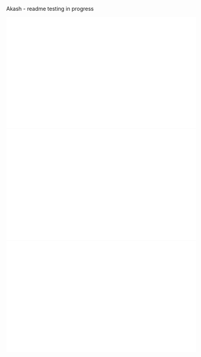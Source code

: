 Akash - readme testing in progress

![](https://github.com/Akash3121/github-stats/blob/master/generated/overview.svg)
![](https://github.com/Akash3121/github-stats/blob/master/generated/languages.svg)
![](https://github.com/Akash3121/github-stats/blob/master/generated/overview.svg#gh-dark-mode-only)
